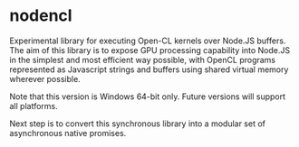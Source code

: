 # nodencl
Experimental library for executing Open-CL kernels over Node.JS buffers. The aim of this library is to expose GPU processing capability into Node.JS in the simplest and most efficient way possible, with OpenCL programs represented as Javascript strings and buffers using shared virtual memory wherever possible.

Note that this version is Windows 64-bit only. Future versions will support all platforms.

Next step is to convert this synchronous library into a modular set of asynchronous native promises.
